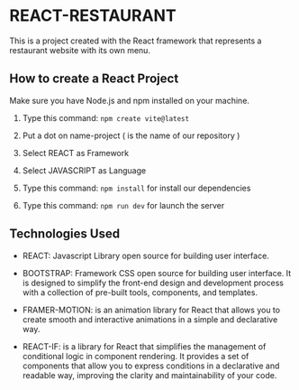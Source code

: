 # REACT-RESTAURANT

This is a project created with the React framework that represents a restaurant website with its own menu.

## How to create a React Project

Make sure you have Node.js and npm installed on your machine.

1. Type this command:
``` npm create vite@latest ```

2. Put a dot on name-project ( is the name of our repository )
3. Select REACT as Framework
4. Select JAVASCRIPT as Language
5. Type this command: 
``` npm install ``` for install our dependencies
6. Type this command:
``` npm run dev ``` for launch the server


## Technologies Used

* REACT: Javascript Library open source for building user interface.

* BOOTSTRAP: Framework CSS open source for building user interface. It is designed to simplify the front-end design and development process with a collection of pre-built tools, components, and templates.

* FRAMER-MOTION: is an animation library for React that allows you to create smooth and interactive animations in a simple and declarative way.

* REACT-IF: is a library for React that simplifies the management of conditional logic in component rendering. It provides a set of components that allow you to express conditions in a declarative and readable way, improving the clarity and maintainability of your code.









